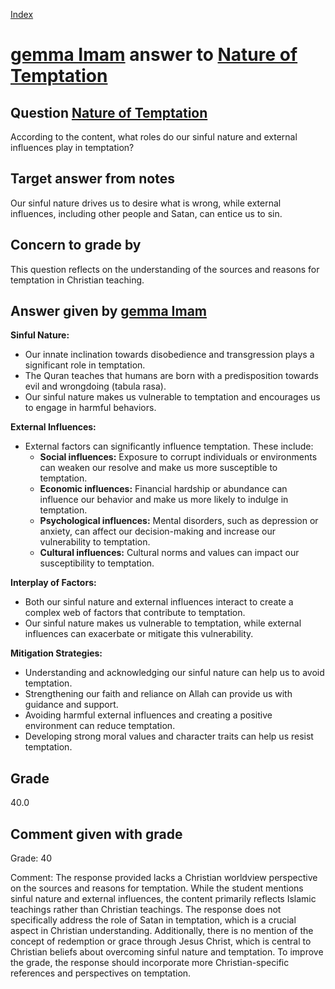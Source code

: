 
[Index](../../index.md)
# [gemma Imam](../../answering_models/gemma_Imam.md) answer to [Nature of Temptation](../../questions/Nature_of_Temptation.md)

## Question [Nature of Temptation](../../questions/Nature_of_Temptation.md)
According to the content, what roles do our sinful nature and external influences play in temptation?

## Target answer from notes
Our sinful nature drives us to desire what is wrong, while external influences, including other people and Satan, can entice us to sin.

## Concern to grade by
This question reflects on the understanding of the sources and reasons for temptation in Christian teaching.

## Answer given by [gemma Imam](../../answering_models/gemma_Imam.md)
**Sinful Nature:**

* Our innate inclination towards disobedience and transgression plays a significant role in temptation. 
* The Quran teaches that humans are born with a predisposition towards evil and wrongdoing (tabula rasa). 
* Our sinful nature makes us vulnerable to temptation and encourages us to engage in harmful behaviors.


**External Influences:**

* External factors can significantly influence temptation. These include:
    * **Social influences:** Exposure to corrupt individuals or environments can weaken our resolve and make us more susceptible to temptation.
    * **Economic influences:** Financial hardship or abundance can influence our behavior and make us more likely to indulge in temptation.
    * **Psychological influences:** Mental disorders, such as depression or anxiety, can affect our decision-making and increase our vulnerability to temptation.
    * **Cultural influences:** Cultural norms and values can impact our susceptibility to temptation.


**Interplay of Factors:**

* Both our sinful nature and external influences interact to create a complex web of factors that contribute to temptation. 
* Our sinful nature makes us vulnerable to temptation, while external influences can exacerbate or mitigate this vulnerability.


**Mitigation Strategies:**

* Understanding and acknowledging our sinful nature can help us to avoid temptation.
* Strengthening our faith and reliance on Allah can provide us with guidance and support.
* Avoiding harmful external influences and creating a positive environment can reduce temptation.
* Developing strong moral values and character traits can help us resist temptation.

## Grade
40.0

## Comment given with grade
Grade: 40

Comment: The response provided lacks a Christian worldview perspective on the sources and reasons for temptation. While the student mentions sinful nature and external influences, the content primarily reflects Islamic teachings rather than Christian teachings. The response does not specifically address the role of Satan in temptation, which is a crucial aspect in Christian understanding. Additionally, there is no mention of the concept of redemption or grace through Jesus Christ, which is central to Christian beliefs about overcoming sinful nature and temptation. To improve the grade, the response should incorporate more Christian-specific references and perspectives on temptation.
